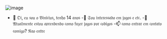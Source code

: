 ![image](https://github.com/vinizinhosuculento/vinizinhosuculento/assets/147394792/4b387e9b-27b0-411f-9f73-6245072b04cc)
- 👋 𝔒𝔦, 𝔢𝔲 𝔰𝔬𝔲 𝔬 𝔙𝔦𝔫𝔦𝔠𝔦𝔲𝔰, 𝔱𝔢𝔫𝔥𝔬 14 𝔞𝔫𝔬𝔰
-👀 𝔖𝔬𝔲 𝔦𝔫𝔱𝔢𝔯𝔢𝔰𝔰𝔞𝔡𝔬 𝔢𝔪 𝔧𝔬𝔤𝔬𝔰 𝔢 𝔢𝔱𝔠.
-🌱 𝔄𝔱𝔲𝔞𝔩𝔪𝔢𝔫𝔱𝔢 𝔢𝔰𝔱𝔬𝔲 𝔞𝔭𝔯𝔢𝔫𝔡𝔢𝔫𝔡𝔬 𝔠𝔬𝔪𝔬 𝔣𝔞𝔷𝔢𝔯 𝔧𝔬𝔤𝔬𝔰 𝔭𝔬𝔯 𝔠𝔬𝔡𝔦𝔤𝔬𝔰
-📫 𝔠𝔬𝔪𝔬 𝔢𝔫𝔱𝔯𝔞𝔯 𝔢𝔪 𝔠𝔬𝔫𝔱𝔞𝔱𝔬 𝔠𝔬𝔪𝔦𝔤𝔬? 𝔑𝔞𝔬 𝔢𝔫𝔱𝔯𝔢
<!---
vinizinhosuculento/vinizinhosuculento is a ✨ special ✨ repository because its `README.md` (this file) appears on your GitHub profile.
You can click the Preview link to take a look at your changes.
--->
